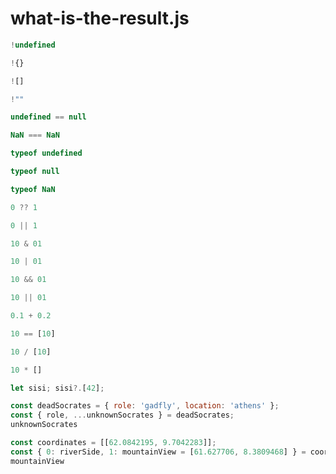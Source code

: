 # what-is-the-result.js

```javascript
!undefined
```

```javascript
!{}
```

```javascript
![]
```

```javascript
!""
```

```javascript
undefined == null
```

```javascript
NaN === NaN
```

```javascript
typeof undefined
```

```javascript
typeof null
```

```javascript
typeof NaN
```

```javascript
0 ?? 1
```

```javascript
0 || 1
```

```javascript
10 & 01
```

```javascript
10 | 01
```

```javascript
10 && 01
```

```javascript
10 || 01
```

```javascript
0.1 + 0.2
```

```javascript
10 == [10]
```

```javascript
10 / [10]
```

```javascript
10 * []
```

```javascript
let sisi; sisi?.[42];
```

```javascript
const deadSocrates = { role: 'gadfly', location: 'athens' };
const { role, ...unknownSocrates } = deadSocrates;
unknownSocrates 
```

```javascript
const coordinates = [[62.0842195, 9.7042283]];
const { 0: riverSide, 1: mountainView = [61.627706, 8.3809468] } = coordinates;
mountainView
```
